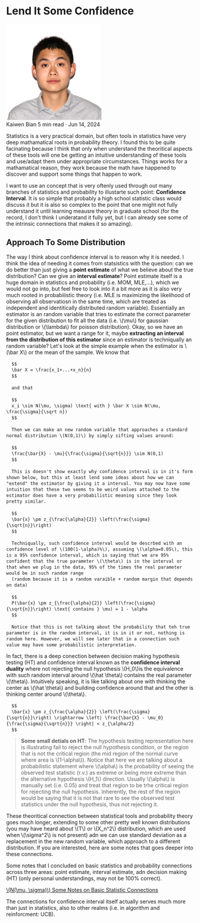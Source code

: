 <script id="MathJax-script" async src="https://cdn.jsdelivr.net/npm/mathjax@3/es5/tex-mml-chtml.js"></script>

<div class="wrapper">
  <h1>Lend It Some Confidence</h1>

  <div class="profile">
    <img src="../../../assets/index/profile_pic.jpeg" alt="Profile Picture">
    <div class="profile-details">
      <span class="name">Kaiwen Bian</span>
      <span class="metadata">5 min read · Jun 14, 2024</span>
    </div>
  </div>
  <p>
      Statistics is a very practical domain, but often tools in statistics have very deep mathamatical roots in probability theory. I found this to be quite facinating because I think that only when understand the theoritical aspects of these tools will one be getting 
      an intuitive understanding of these tools and use/adapt them under appropriate circumstances. Things works for a mathamatical reason, they work because the math have happened to discover and support some things that happen to work.
  </p>

  <P>
      I want to use an concept that is very oftenly used through out many branches of statistics and probability to illustarte such point: <strong>Confidence Interval</strong>. It is so simple that probably a high school statistic class would discuss it but it is also so complex to 
      the point that one might not fully understand it until learning meausre theory in graduate school (for the record, I don't think I underatand it fully yet, but I can already see some of the intrinsic connections that makes it so amazing).
  </P>

  <h2>Approach To Some Distribution</h2>

  <p>
      The way I think about confidence interval is to reason why it is needed. I think the idea of needing it comes from statsistics with the question: can we do better than just giving a <strong>point estimate</strong> of what we believe about the true distribution? Can we give an <strong>interval estimate</strong>?
      Point estimate itself is a huge domain in statistics and probability (i.e. MOM, MLE,...), which we would not go into, but feel free to look into it a bit more as it is also very much rooted in probabilistic theory (i.e. MLE is maximizing the likelihood of observing all observatiosn in the same time, which are treated as independent and 
      identitically distributed random variable). Essentially an estimator is an random variable that tries to estimate the correct parameter for the given distribution to fit all the data (i.e. \(\mu\) for gaussian distribution or \(\lambda\) for poisson distribution). Okay, so we have an point estimator, but we want a range for it, maybe <strong>extracting an interval from the distribution 
      of this estimator</strong> since an estimator is techniqually an random variable? Let's look at the simple example when the estimator is \(\bar X\) or the mean of the sample. We know that
      
      $$
      \bar X = \frac{x_1+...+x_n}{n}
      $$
      
      and that 
      
      $$
      x_i \sim N(\mu, \sigma) \text{ with } \bar X \sim N(\mu, \frac{\sigma}{\sqrt n})
      $$

      Then we can make an new random variable that approaches a standard normal distribution \(N(0,1)\) by simply sifting values around:

      $$
      \frac{\bar{X} - \mu}{\frac{\sigma}{\sqrt{n}}} \sim N(0,1)
      $$

      This is doesn't show exactly why confidence interval is in it's form shown below, but this at least lend some ideas about how we can "extend" the estimator by giving it a interval. You may now have some intuition that these two seems to be weird values attached to the estimator does have a very probabilistic meaning since they look pretty similar.

      $$
      \bar{x} \pm z_{\frac{\alpha}{2}} \left(\frac{\sigma}{\sqrt{n}}\right)
      $$

      Techniqually, such confidence interval would be descrbed with an confidence level of \(100(1-\alpha)%\), assuming \(\alpha=0.05\), this is a 95% confidence interval, which is saying that we are 95% confident that the true parameter \(\theta\) is in the interval or that when we plug in the data, 95% of the times the real parameter would be in such random range 
      (random because it is a random varaible + random margin that depends on data)

      $$
      P(\bar{x} \pm z_{\frac{\alpha}{2}} \left(\frac{\sigma}{\sqrt{n}}\right) \text{ contains } \mu) = 1 - \alpha
      $$

      Notice that this is not talking about the probability that teh true parameter is in the random interval, it is in it or not, nothing is random here. However, we will see later that in a connection such value may have some probabilistic interpretation.
  </p>

  <p>
    In fact, there is a deep conection between decision making hypothesis testing (HT) and confidence interval known as the <strong>confidence interval duality</strong> where not rejecting the null hypothesis \(H_0\)is the equivalence with such random interval around \(\hat \theta\) contains the real parameter \(\theta\). Intuitively speaking, it is like talking about one with thinking the center as 
      \(\hat \theta\) and building confidence around that and the other is thinking center around \(\theta\).

      $$
      \bar{x} \pm z_{\frac{\alpha}{2}} \left(\frac{\sigma}{\sqrt{n}}\right) \rightarrow \left| \frac{\bar{X} - \mu_0}{\frac{\sigma}{\sqrt{n}}} \right| < z_{\alpha/2}
      $$
  </p>

  <blockquote>
    <p>
      <strong>Some small detials on HT</strong>: The hypothesis testing representation here is illustrating fail to reject the null hypothesis condition, or the region that is not the critical region (the mid region of the normal curve where area is \(1-\alpha\)). Notice that here we are talking about a probabilistic statement where \(\alpha\) is the probability of seeing the observed test statistic (r.v.) as extreme or being more extreme than the 
      alternative hypothesis \(H_1\) direction. Usually \(\alpha\) is manually set (i.e. 0.05) and treat that region to be trhe critical region for rejecting the null hypothesis. Inherently, the rest of the region would be saying that it is not that rare to see the observed test statistics under the null hypothesis, thus not rejecting it.
    </p>
  </blockquote>

  <p>
    These theoritical connection between statistical tools and probability theory goes much longer, extending to some other pretty well known distributions (you may have heard about \(T\) or \(X_n^2\) distribution, which are used when \(\sigma^2\) is not present) adn we can use standard deviation as a replacement in the new random variable, which approach to a different distribution. 
    If you are interested, here are some notes that goes deeper into these connections.
  </p>

  <p>Some notes that I concluded on basic statistics and probability connections across three areas: point estimate, interval estimate, adn decision making (HT) 
        (only personal understandings, may not be 100% correct).</p>

  <a href="../../../assets/math/confidence_notes.jpg" target="_blank">
   <p>\(N(\mu, \sigma)\) Some Notes on Basic Statistic Connections</p>
    </a>


  <p>
    The connections for confidence interval itself actually serves much more than just in statistics, also to other realms (i.e. in algorithm and reinforcment: UCB).
  </p>
</div>